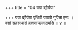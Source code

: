 +++
title = "04 यया द्यौर्यया"

+++
यया द्यौर्यया पृथिवी ययापो गुपिता इमाः ।  
वशां सहस्रधारां ब्रह्मणाच्छावदामसि ॥ ४ ॥